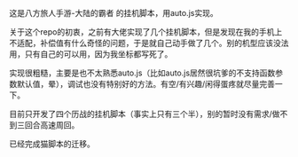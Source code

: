 这是八方旅人手游-大陆的霸者 的挂机脚本，用auto.js实现。

关于这个repo的初衷，之前有大佬实现了几个挂机脚本，但是发现在我的手机上不适配，补偿值有什么奇怪的问题，于是就自己动手做了几个。别的机型应该没法用，只有自己的可以用，因为我坐标都写死了。

实现很粗糙，主要是也不太熟悉auto.js（比如auto.js居然很坑爹的不支持函数参数默认值，晕），调试也没有特别好的方法。有空/有兴趣/闲得蛋疼就尽量完善一下。

目前只开发了四个历战的挂机脚本（事实上只有三个半），别的暂时没有需求/做不到三回合高速周回。

已经完成猫脚本的迁移。

